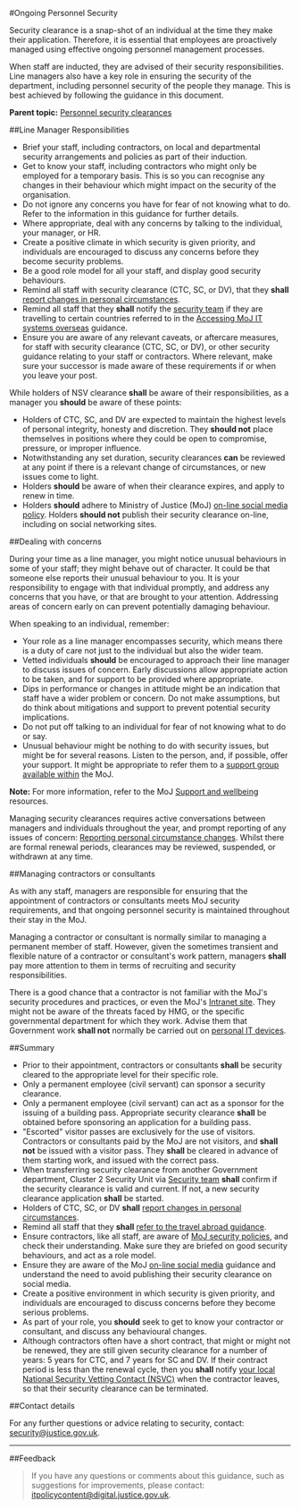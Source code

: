 #Ongoing Personnel Security

Security clearance is a snap-shot of an individual at the time they make their application. Therefore, it is essential that employees are proactively managed using effective ongoing personnel management processes.

When staff are inducted, they are advised of their security responsibilities. Line managers also have a key role in ensuring the security of the department, including personnel security of the people they manage. This is best achieved by following the guidance in this document.

**Parent topic:** [Personnel security clearances](https://security-guidance.service.justice.gov.uk/personnel-security-clearances/)

##Line Manager Responsibilities

* Brief your staff, including contractors, on local and departmental security arrangements and policies as part of their induction.
* Get to know your staff, including contractors who might only be employed for a temporary basis. This is so you can recognise any changes in their behaviour which might impact on the security of the organisation.
* Do not ignore any concerns you have for fear of not knowing what to do. Refer to the information in this guidance for further details.
* Where appropriate, deal with any concerns by talking to the individual, your manager, or HR.
* Create a positive climate in which security is given priority, and individuals are encouraged to discuss any concerns before they become security problems.
* Be a good role model for all your staff, and display good security behaviours.
* Remind all staff with security clearance (CTC, SC, or DV), that they **shall** [report changes in personal circumstances](https://security-guidance.service.justice.gov.uk/reporting-personal-circumstance-changes/).
* Remind all staff that they **shall** notify the [security team](#contact-details) if they are travelling to certain countries referred to in the [Accessing MoJ IT systems overseas](https://security-guidance.service.justice.gov.uk/accessing-moj-it-systems-from-overseas/) guidance.
* Ensure you are aware of any relevant caveats, or aftercare measures, for staff with security clearance (CTC, SC, or DV), or other security guidance relating to your staff or contractors. Where relevant, make sure your successor is made aware of these requirements if or when you leave your post.

While holders of NSV clearance **shall** be aware of their responsibilities, as a manager you **should** be aware of these points:

* Holders of CTC, SC, and DV are expected to maintain the highest levels of personal integrity, honesty and discretion. They **should not** place themselves in positions where they could be open to compromise, pressure, or improper influence.
* Notwithstanding any set duration, security clearances **can** be reviewed at any point if there is a relevant change of circumstances, or new issues come to light.
* Holders **should** be aware of when their clearance expires, and apply to renew in time.
* Holders **should** adhere to Ministry of Justice (MoJ) [on-line social media policy](https://security-guidance.service.justice.gov.uk/protecting-social-media-accounts/). Holders **should not** publish their security clearance on-line, including on social networking sites.

##Dealing with concerns

During your time as a line manager, you might notice unusual behaviours in some of your staff; they might behave out of character. It could be that someone else reports their unusual behaviour to you. It is your responsibility to engage with that individual promptly, and address any concerns that you have, or that are brought to your attention. Addressing areas of concern early on can prevent potentially damaging behaviour.

When speaking to an individual, remember:

* Your role as a line manager encompasses security, which means there is a duty of care not just to the individual but also the wider team.
* Vetted individuals **should** be encouraged to approach their line manager to discuss issues of concern. Early discussions allow appropriate action to be taken, and for support to be provided where appropriate.
* Dips in performance or changes in attitude might be an indication that staff have a wider problem or concern. Do not make assumptions, but do think about mitigations and support to prevent potential security implications.
* Do not put off talking to an individual for fear of not knowing what to do or say.
* Unusual behaviour might be nothing to do with security issues, but might be for several reasons. Listen to the person, and, if possible, offer your support. It might be appropriate to refer them to a [support group available within](/guidance/hr/support-and-wellbeing/employee-assistance-programme/) the MoJ.

**Note:** For more information, refer to the MoJ [Support and wellbeing](/guidance/hr/support-and-wellbeing/) resources.

Managing security clearances requires active conversations between managers and individuals throughout the year, and prompt reporting of any issues of concern: [Reporting personal circumstance changes](https://security-guidance.service.justice.gov.uk/reporting-personal-circumstance-changes/). Whilst there are formal renewal periods, clearances may be reviewed, suspended, or withdrawn at any time.

##Managing contractors or consultants

As with any staff, managers are responsible for ensuring that the appointment of contractors or consultants meets MoJ security requirements, and that ongoing personnel security is maintained throughout their stay in the MoJ.

Managing a contractor or consultant is normally similar to managing a permanent member of staff. However, given the sometimes transient and flexible nature of a contractor or consultant's work pattern, managers **shall** pay more attention to them in terms of recruiting and security responsibilities.

There is a good chance that a contractor is not familiar with the MoJ's security procedures and practices, or even the MoJ's [Intranet site](/). They might not be aware of the threats faced by HMG, or the specific governmental department for which they work. Advise them that Government work **shall not** normally be carried out on [personal IT devices](https://security-guidance.service.justice.gov.uk/personal-devices/).

##Summary

* Prior to their appointment, contractors or consultants **shall** be security cleared to the appropriate level for their specific role.
* Only a permanent employee (civil servant) can sponsor a security clearance.
* Only a permanent employee (civil servant) can act as a sponsor for the issuing of a building pass. Appropriate security clearance **shall** be obtained before sponsoring an application for a building pass.
* "Escorted" visitor passes are exclusively for the use of visitors. Contractors or consultants paid by the MoJ are not visitors, and **shall not** be issued with a visitor pass. They **shall** be cleared in advance of them starting work, and issued with the correct pass.
* When transferring security clearance from another Government department, Cluster 2 Security Unit via [Security team](mailto:security@justice.gov.uk) **shall** confirm if the security clearance is valid and current. If not, a new security clearance application **shall** be started.
* Holders of CTC, SC, or DV **shall** [report changes in personal circumstances](https://security-guidance.service.justice.gov.uk/reporting-personal-circumstance-changes/).
* Remind all staff that they **shall** [refer to the travel abroad guidance](https://security-guidance.service.justice.gov.uk/accessing-moj-it-systems-from-overseas/).
* Ensure contractors, like all staff, are aware of [MoJ security policies](https://security-guidance.service.justice.gov.uk/), and check their understanding. Make sure they are briefed on good security behaviours, and act as a role model.
* Ensure they are aware of the MoJ [on-line social media](https://security-guidance.service.justice.gov.uk/protecting-social-media-accounts/) guidance and understand the need to avoid publishing their security clearance on social media.
* Create a positive environment in which security is given priority, and individuals are encouraged to discuss concerns before they become serious problems.
* As part of your role, you **should** seek to get to know your contractor or consultant, and discuss any behavioural changes.
* Although contractors often have a short contract, that might or might not be renewed, they are still given security clearance for a number of years: 5 years for CTC, and 7 years for SC and DV. If their contract period is less than the renewal cycle, then you **shall** notify [your local National Security Vetting Contact (NSVC)](/guidance/hr/recruitment/security-vetting/vetting-contact-point-vcp/) when the contractor leaves, so that their security clearance can be terminated.

##Contact details

For any further questions or advice relating to security, contact: [security@justice.gov.uk](mailto:security@justice.gov.uk).

---

##Feedback

> If you have any questions or comments about this guidance, such as suggestions for improvements, please contact: [itpolicycontent@digital.justice.gov.uk](mailto:itpolicycontent@digital.justice.gov.uk).

